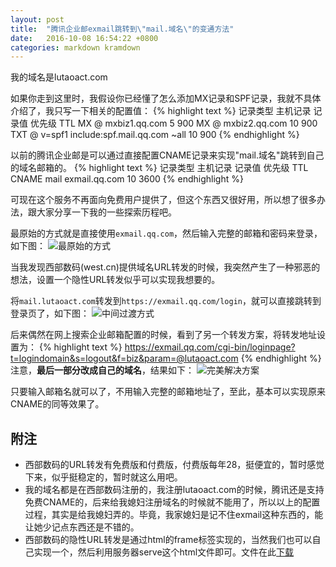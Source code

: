 ```yaml
---
layout: post
title:  "腾讯企业邮exmail跳转到\"mail.域名\"的变通方法"
date:   2016-10-08 16:54:22 +0800
categories: markdown kramdown
---
```


我的域名是lutaoact.com

如果你走到这里时，我假设你已经懂了怎么添加MX记录和SPF记录，我就不具体介绍了，我只写一下相关的配置值：
{% highlight text %}
记录类型  主机记录     记录值                            优先级        TTL
MX        @        mxbiz1.qq.com                         5           900
MX        @        mxbiz2.qq.com                         10          900
TXT       @        v=spf1 include:spf.mail.qq.com ~all   10          900
{% endhighlight %}

以前的腾讯企业邮是可以通过直接配置CNAME记录来实现"mail.域名"跳转到自己的域名邮箱的。
{% highlight text %}
记录类型  主机记录     记录值      优先级      TTL
CNAME     mail     exmail.qq.com   10        3600
{% endhighlight %}

可现在这个服务不再面向免费用户提供了，但这个东西又很好用，所以想了很多办法，跟大家分享一下我的一些探索历程吧。

最原始的方式就是直接使用`exmail.qq.com`，然后输入完整的邮箱和密码来登录，如下图：
![最原始的方式][origin-way]

当我发现西部数码(west.cn)提供域名URL转发的时候，我突然产生了一种邪恶的想法，设置一个隐性URL转发似乎可以实现我想要的。

将`mail.lutaoact.com`转发到`https://exmail.qq.com/login`，就可以直接跳转到登录页了，如下图：
![中间过渡方式][middle-way]

后来偶然在网上搜索企业邮箱配置的时候，看到了另一个转发方案，将转发地址设置为：
{% highlight text %}
https://exmail.qq.com/cgi-bin/loginpage?t=logindomain&s=logout&f=biz&param=@lutaoact.com
{% endhighlight %}
注意，**最后一部分改成自己的域名**，结果如下：
![完美解决方案][perfect-way]

只要输入邮箱名就可以了，不用输入完整的邮箱地址了，至此，基本可以实现原来CNAME的同等效果了。

## 附注
* 西部数码的URL转发有免费版和付费版，付费版每年28，挺便宜的，暂时感觉下来，似乎挺稳定的，暂时就这么用吧。
* 我的域名都是在西部数码注册的，我注册lutaoact.com的时候，腾讯还是支持免费CNAME的，后来给我媳妇注册域名的时候就不能用了，所以以上的配置过程，其实是给我媳妇弄的。毕竟，我家媳妇是记不住exmail这种东西的，能让她少记点东西还是不错的。
* 西部数码的隐性URL转发是通过html的frame标签实现的，当然我们也可以自己实现一个，然后利用服务器serve这个html文件即可。文件在此[下载](/assets/mail_frame.html)

[origin-way]: http://7xsgzh.com1.z0.glb.clouddn.com/domain-email-origin-way.jpg
[middle-way]: http://7xsgzh.com1.z0.glb.clouddn.com/domain-email-middle-way.jpg
[perfect-way]: http://7xsgzh.com1.z0.glb.clouddn.com/domain-email-perfect-way.jpg
